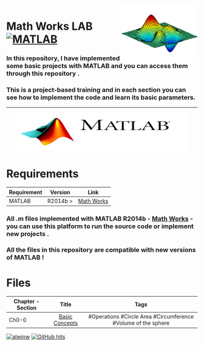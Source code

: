 

<img src="https://github.com/arash-mehrzadi/arash-mehrzadi/blob/main/temp/MWG.gif" width="200" height="150" align="right" />

# Math Works LAB [![MATLAB](https://www.mathworks.com/matlabcentral/images/matlab-file-exchange.svg)](https://github.com/sindresorhus/awesome#readme)

### In this repository, I have implemented some basic projects with MATLAB and you can access them through this repository .

### This is a project-based training and in each section you can see how to implement the code and learn its basic parameters.

----------
<p align="center">
  <img width="460" height="100" src="https://github.com/arash-mehrzadi/arash-mehrzadi/blob/main/temp/MATLABWP.png">
</p>

# Requirements

| Requirement   | Version                  |Link                                                        |
| ------------- |:------------------------:|:----------------------------------------------------------:|
| MATLAB        | R2014b >                 |[Math Works](https://www.mathworks.com/products/matlab.html)|

### All .m files implemented with MATLAB R2014b - [Math Works](https://www.mathworks.com/products/matlab.html) - you can use this platform to run the source code or implement new projects . 
### All the files in this repository are compatible with new versions of MATLAB ! 
 
 # Files 
 
| Chapter - Section   | Title                    |Tags                                                        |
| ------------------- |:------------------------:|:----------------------------------------------------------:|
| Ch0-0        | [Basic Concepts](https://github.com/arash-mehrzadi/Math-Works-LAB)|#Operations #Circle Area #Circumference #Volume of the sphere|

<p align="left">
    <a href="https://github.com/arash-mehrzadi" target="_blank"><img alt="alwinw" src="https://badges.pufler.dev/visits/arash-mehrzadi/Math-Works-LAB?logo=GitHub&label=visits&color=success&logoColor=white&style=flat-square"/></a>
    <!--<a href="https://github.com/arash-mehrzadi" target="_blank"><img alt="profile hits" src="https://img.shields.io/jsdelivr/gh/hw/alwinw/alwinw?label=hits&style=flat-square"></a>-->
    <a href="https://github.com/arash-mehrzadi/alwinw" target="_blank"><img alt="GitHub hits" src="https://img.shields.io/github/last-commit/arash-mehrzadi/Math-Works-LAB?label=updated&style=flat-square"></a>
</p>
